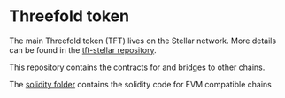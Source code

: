 # Threefold token

The main Threefold token (TFT) lives on the Stellar network. More details can be found in the [tft-stellar repository](https://github.com/threefoldfoundation/tft-stellar).

This repository contains the contracts for and bridges to other chains.

The [solidity folder](./solidity) contains the solidity code for EVM compatible chains
